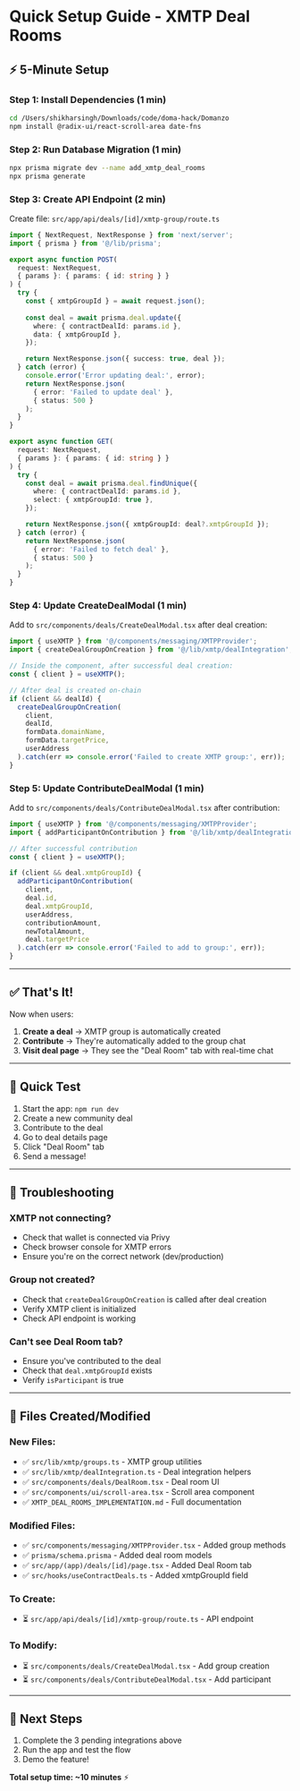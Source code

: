 # Quick Setup Guide - XMTP Deal Rooms

## ⚡ 5-Minute Setup

### Step 1: Install Dependencies (1 min)

```bash
cd /Users/shikharsingh/Downloads/code/doma-hack/Domanzo
npm install @radix-ui/react-scroll-area date-fns
```

### Step 2: Run Database Migration (1 min)

```bash
npx prisma migrate dev --name add_xmtp_deal_rooms
npx prisma generate
```

### Step 3: Create API Endpoint (2 min)

Create file: `src/app/api/deals/[id]/xmtp-group/route.ts`

```typescript
import { NextRequest, NextResponse } from 'next/server';
import { prisma } from '@/lib/prisma';

export async function POST(
  request: NextRequest,
  { params }: { params: { id: string } }
) {
  try {
    const { xmtpGroupId } = await request.json();
    
    const deal = await prisma.deal.update({
      where: { contractDealId: params.id },
      data: { xmtpGroupId },
    });

    return NextResponse.json({ success: true, deal });
  } catch (error) {
    console.error('Error updating deal:', error);
    return NextResponse.json(
      { error: 'Failed to update deal' },
      { status: 500 }
    );
  }
}

export async function GET(
  request: NextRequest,
  { params }: { params: { id: string } }
) {
  try {
    const deal = await prisma.deal.findUnique({
      where: { contractDealId: params.id },
      select: { xmtpGroupId: true },
    });

    return NextResponse.json({ xmtpGroupId: deal?.xmtpGroupId });
  } catch (error) {
    return NextResponse.json(
      { error: 'Failed to fetch deal' },
      { status: 500 }
    );
  }
}
```

### Step 4: Update CreateDealModal (1 min)

Add to `src/components/deals/CreateDealModal.tsx` after deal creation:

```typescript
import { useXMTP } from '@/components/messaging/XMTPProvider';
import { createDealGroupOnCreation } from '@/lib/xmtp/dealIntegration';

// Inside the component, after successful deal creation:
const { client } = useXMTP();

// After deal is created on-chain
if (client && dealId) {
  createDealGroupOnCreation(
    client,
    dealId,
    formData.domainName,
    formData.targetPrice,
    userAddress
  ).catch(err => console.error('Failed to create XMTP group:', err));
}
```

### Step 5: Update ContributeDealModal (1 min)

Add to `src/components/deals/ContributeDealModal.tsx` after contribution:

```typescript
import { useXMTP } from '@/components/messaging/XMTPProvider';
import { addParticipantOnContribution } from '@/lib/xmtp/dealIntegration';

// After successful contribution
const { client } = useXMTP();

if (client && deal.xmtpGroupId) {
  addParticipantOnContribution(
    client,
    deal.id,
    deal.xmtpGroupId,
    userAddress,
    contributionAmount,
    newTotalAmount,
    deal.targetPrice
  ).catch(err => console.error('Failed to add to group:', err));
}
```

---

## ✅ That's It!

Now when users:
1. **Create a deal** → XMTP group is automatically created
2. **Contribute** → They're automatically added to the group chat
3. **Visit deal page** → They see the "Deal Room" tab with real-time chat

---

## 🧪 Quick Test

1. Start the app: `npm run dev`
2. Create a new community deal
3. Contribute to the deal
4. Go to deal details page
5. Click "Deal Room" tab
6. Send a message!

---

## 🐛 Troubleshooting

### XMTP not connecting?
- Check that wallet is connected via Privy
- Check browser console for XMTP errors
- Ensure you're on the correct network (dev/production)

### Group not created?
- Check that `createDealGroupOnCreation` is called after deal creation
- Verify XMTP client is initialized
- Check API endpoint is working

### Can't see Deal Room tab?
- Ensure you've contributed to the deal
- Check that `deal.xmtpGroupId` exists
- Verify `isParticipant` is true

---

## 📝 Files Created/Modified

### New Files:
- ✅ `src/lib/xmtp/groups.ts` - XMTP group utilities
- ✅ `src/lib/xmtp/dealIntegration.ts` - Deal integration helpers
- ✅ `src/components/deals/DealRoom.tsx` - Deal room UI
- ✅ `src/components/ui/scroll-area.tsx` - Scroll area component
- ✅ `XMTP_DEAL_ROOMS_IMPLEMENTATION.md` - Full documentation

### Modified Files:
- ✅ `src/components/messaging/XMTPProvider.tsx` - Added group methods
- ✅ `prisma/schema.prisma` - Added deal room models
- ✅ `src/app/(app)/deals/[id]/page.tsx` - Added Deal Room tab
- ✅ `src/hooks/useContractDeals.ts` - Added xmtpGroupId field

### To Create:
- ⏳ `src/app/api/deals/[id]/xmtp-group/route.ts` - API endpoint

### To Modify:
- ⏳ `src/components/deals/CreateDealModal.tsx` - Add group creation
- ⏳ `src/components/deals/ContributeDealModal.tsx` - Add participant

---

## 🎯 Next Steps

1. Complete the 3 pending integrations above
2. Run the app and test the flow
3. Demo the feature!

**Total setup time: ~10 minutes** ⚡
